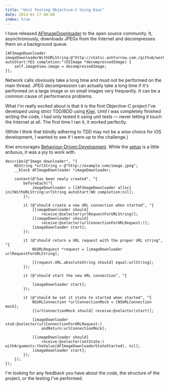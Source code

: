```yaml
---
title: "Unit Testing Objective-C Using Kiwi"
date: 2013-01-17 00:00
index: true
---
```


I have released [AFImageDownloader](https://github.com/AshFurrow/AFImageDownloader) to the open source community. It, asynchronously, downloads JPEGs from the Internet and decompresses them on a background queue.

```
[AFImageDownloader imageDownloaderWithURLString:@"http://static.ashfurrow.com./github/worked.jpg" autoStart:YES completion:^(UIImage *decompressedImage) {
    self.imageView.image = decompressedImage;
}];
```

Network calls obviously take a long time and must not be performed on the main thread. JPEG decompression can actually take a long time if it's performed on a large image or on small images very frequently. It can be a common cause of performance problems.

What I'm really excited about is that it is the first Objective-C project I've developed using strict TDD/BDD using [Kiwi](https://github.com/allending/Kiwi). Until I was completely finished writing the code, I had only tested it using unit tests — never letting it touch the Internet at all. The first time I ran it, it worked perfectly.

(While I think that blindly adhering to TDD may not be a wise choice for iOS development, I wanted to see if I were up to the challenge.)

Kiwi encourages [Behaviour-Driven Development](http://en.wikipedia.org/wiki/Behavior-driven_development). While the [setup](https://github.com/allending/Kiwi/wiki/Guide:-Up-and-Running-with-Kiwi) is a little arduous, it was a joy to work with.

```
describe(@"Image downloader", ^{
    NSString *urlString = @"http://example.com/image.jpeg";
    __block AFImageDownloader *imageDownloader;

    context(@"has been newly created", ^{
        beforeEach(^{
            imageDownloader = [[AFImageDownloader alloc] initWithURLString:urlString autoStart:NO completion:nil];
        });

        it (@"should create a new URL connection when started", ^{
            [[imageDownloader should] 
                receive:@selector(urlRequestForURLString)];
            [[imageDownloader should] 
                receive:@selector(urlConnectionForURLRequest:)];
            [imageDownloader start];
        });

        it (@"should return a URL request with the proper URL string", ^{
            NSURLRequest *request = [imageDownloader urlRequestForURLString];

            [[request.URL.absoluteString should] equal:urlString];
        });

        it (@"should start the new URL connection", ^{

            [imageDownloader start];
        });

        it (@"should be set it state to started when started", ^{
            NSURLConnection *urlConnectionMock = [NSURLConnection mock];
            [[urlConnectionMock should] receive:@selector(start)];

            [imageDownloader stub:@selector(urlConnectionForURLRequest:)
                andReturn:urlConnectionMock];

            [[imageDownloader should]
                receive:@selector(setState:) withArguments:theValue(AFImageDownloaderStateStarted), nil];
            [imageDownloader start];
        });
    });
});
```

I'm looking for any feedback you have about the code, the structure of the project, or the testing I've performed.

<!-- more -->
